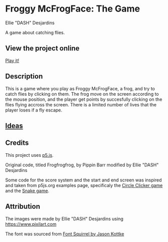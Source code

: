 # Froggy McFrogFace: The Game

Ellie "DASH" Desjardins

A game about catching flies.

## View the project online

[Play it!](https://dash-design.github.io/CART-253/topics/assignments/mod-jam/)

## Description

This is a game where you play as Froggy McFrogFace, a frog, and try to catch flies by clicking on them. The frog move on the screen according to the mouse position, and the player get points by succesfully clicking on the flies flying accross the screen. There is a limited number of lives that the player loses if a fly escape.

## [Ideas](./ideas.md)

## Credits

This project uses [p5.js](https://p5js.org).

Original code, titled Frogfrogfrog, by Pippin Barr modified by Ellie "DASH" Desjardins

Some code for the score system and the start and end screen was inspired and taken from p5js.org examples page, specificaly the [Circle Clicker game](https://p5js.org/examples/games-circle-clicker/) and the [Snake game](https://p5js.org/examples/games-snake/).

## Attribution

The images were made by Ellie "DASH" Desjardins using https://www.pixilart.com

The font was sourced from [Font Squirrel by Jason Kottke](https://www.fontsquirrel.com/fonts/silkscreen)
